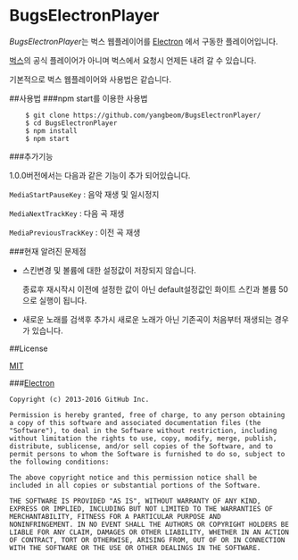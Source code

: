 # BugsElectronPlayer
*BugsElectronPlayer*는 벅스 웹플레이어를
[Electron](https://github.com/electron/electron) 에서 구동한 플레이어입니다.

[벅스](http://www.bugs.co.kr)의 공식 플레이어가 아니며 벅스에서 요청시 언제든
내려 갈 수 있습니다.

기본적으로 벅스 웹플레이어와 사용법은 같습니다.

##사용법
###npm start를 이용한 사용법
```
    $ git clone https://github.com/yangbeom/BugsElectronPlayer/
    $ cd BugsElectronPlayer
    $ npm install
    $ npm start
```


###추가기능

1.0.0버전에서는 다음과 같은 기능이 추가 되어있습니다.

`MediaStartPauseKey` : 음악 재생 및 일시정지

`MediaNextTrackKey` : 다음 곡 재생

`MediaPreviousTrackKey` : 이전 곡 재생

###현재 알려진 문제점

- 스킨변경 및 볼륨에 대한 설정값이 저장되지 않습니다.

    종료후 재시작시 이전에 설정한 값이 아닌 default설정값인 화이트 스킨과 볼륨
    50으로 실행이 됩니다.

- 새로운 노래를 검색후 추가시 새로운 노래가 아닌 기존곡이 처음부터 재생되는
경우가 있습니다.


##License

[MIT](./LICENSE)

###[Electron](https://github.com/electron/electron)

    Copyright (c) 2013-2016 GitHub Inc.
    
    Permission is hereby granted, free of charge, to any person obtaining
    a copy of this software and associated documentation files (the
    "Software"), to deal in the Software without restriction, including
    without limitation the rights to use, copy, modify, merge, publish,
    distribute, sublicense, and/or sell copies of the Software, and to
    permit persons to whom the Software is furnished to do so, subject to
    the following conditions:
    
    The above copyright notice and this permission notice shall be
    included in all copies or substantial portions of the Software.
    
    THE SOFTWARE IS PROVIDED "AS IS", WITHOUT WARRANTY OF ANY KIND,
    EXPRESS OR IMPLIED, INCLUDING BUT NOT LIMITED TO THE WARRANTIES OF
    MERCHANTABILITY, FITNESS FOR A PARTICULAR PURPOSE AND
    NONINFRINGEMENT. IN NO EVENT SHALL THE AUTHORS OR COPYRIGHT HOLDERS BE
    LIABLE FOR ANY CLAIM, DAMAGES OR OTHER LIABILITY, WHETHER IN AN ACTION
    OF CONTRACT, TORT OR OTHERWISE, ARISING FROM, OUT OF OR IN CONNECTION
    WITH THE SOFTWARE OR THE USE OR OTHER DEALINGS IN THE SOFTWARE.
